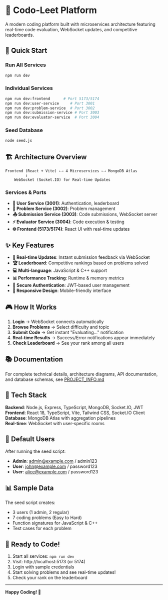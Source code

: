 # 🚀 Codo-Leet Platform

A modern coding platform built with microservices architecture featuring real-time code evaluation, WebSocket updates, and competitive leaderboards.

## 🎯 Quick Start

### Run All Services

```bash
npm run dev
```

### Individual Services

```bash
npm run dev:frontend      # Port 5173/5174
npm run dev:user-service     # Port 3001
npm run dev:problem-service  # Port 3002
npm run dev:submission-service # Port 3003
npm run dev:evaluator-service  # Port 3004
```

### Seed Database

```bash
node seed.js
```

## 🏗️ Architecture Overview

```
Frontend (React + Vite) ←→ 4 Microservices ←→ MongoDB Atlas
         ↕️
    WebSocket (Socket.IO) for Real-time Updates
```

### Services & Ports

- **👤 User Service (3001)**: Authentication, leaderboard
- **📝 Problem Service (3002)**: Problem management
- **📤 Submission Service (3003)**: Code submissions, WebSocket server
- **⚡ Evaluator Service (3004)**: Code execution & testing
- **🌐 Frontend (5173/5174)**: React UI with real-time updates

## ✨ Key Features

- **🔄 Real-time Updates**: Instant submission feedback via WebSocket
- **🏆 Leaderboard**: Competitive rankings based on problems solved
- **💻 Multi-language**: JavaScript & C++ support
- **📊 Performance Tracking**: Runtime & memory metrics
- **🔐 Secure Authentication**: JWT-based user management
- **📱 Responsive Design**: Mobile-friendly interface

## 🎮 How It Works

1. **Login** → WebSocket connects automatically
2. **Browse Problems** → Select difficulty and topic
3. **Submit Code** → Get instant "Evaluating..." notification
4. **Real-time Results** → Success/Error notifications appear immediately
5. **Check Leaderboard** → See your rank among all users

## 📚 Documentation

For complete technical details, architecture diagrams, API documentation, and database schemas, see [PROJECT_INFO.md](./PROJECT_INFO.md)

## 🔧 Tech Stack

**Backend**: Node.js, Express, TypeScript, MongoDB, Socket.IO, JWT  
**Frontend**: React 18, TypeScript, Vite, Tailwind CSS, Socket.IO Client  
**Database**: MongoDB Atlas with aggregation pipelines  
**Real-time**: WebSocket with user-specific rooms

## 🎯 Default Users

After running the seed script:

- **Admin**: admin@example.com / admin123
- **User**: john@example.com / password123
- **User**: alice@example.com / password123

## 📊 Sample Data

The seed script creates:

- 3 users (1 admin, 2 regular)
- 7 coding problems (Easy to Hard)
- Function signatures for JavaScript & C++
- Test cases for each problem

## 🚀 Ready to Code!

1. Start all services: `npm run dev`
2. Visit: http://localhost:5173 (or 5174)
3. Login with sample credentials
4. Start solving problems and see real-time updates!
5. Check your rank on the leaderboard

---

**Happy Coding! 🎉**
